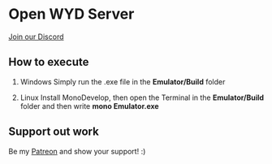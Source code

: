 # Open WYD Server

[Join our Discord](https://discord.gg/JGqKpr)

## How to execute

 1. Windows
Simply run the .exe file in the **Emulator/Build** folder

 2. Linux
Install MonoDevelop, then open the Terminal in the **Emulator/Build** folder and then write **mono Emulator.exe**

## Support out work

Be my [Patreon](https://www.patreon.com/Rechdan) and show your support! :)